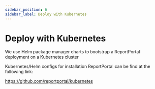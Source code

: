 ```yaml
---
sidebar_position: 6
sidebar_label: Deploy with Kubernetes
---
```


# Deploy with Kubernetes

We use Helm package manager charts to bootstrap a ReportPortal deployment on a Kubernetes cluster  

Kubernetes/Helm configs for installation ReportPortal can be find at the following link:   

https://github.com/reportportal/kubernetes
